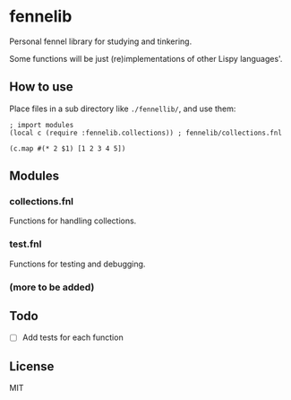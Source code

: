# fennelib

Personal fennel library for studying and tinkering.

Some functions will be just (re)implementations of other Lispy languages'.

## How to use

Place files in a sub directory like `./fennellib/`, and use them:

```fennel
; import modules
(local c (require :fennelib.collections)) ; fennelib/collections.fnl

(c.map #(* 2 $1) [1 2 3 4 5])
```

## Modules

### collections.fnl

Functions for handling collections.

### test.fnl

Functions for testing and debugging.

### (more to be added)

## Todo

- [ ] Add tests for each function

## License

MIT

